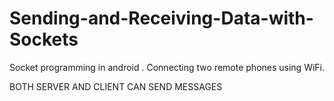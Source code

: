 # Sending-and-Receiving-Data-with-Sockets

Socket programming in android .
Connecting two remote phones using WiFi.

BOTH SERVER AND CLIENT CAN SEND MESSAGES
